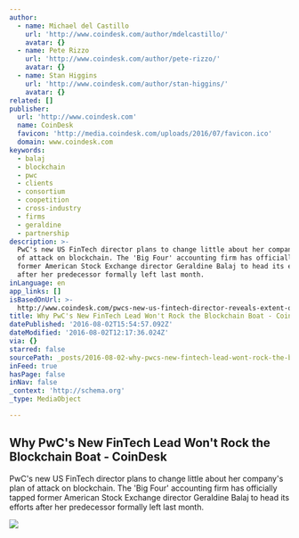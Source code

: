 ```yaml
---
author:
  - name: Michael del Castillo
    url: 'http://www.coindesk.com/author/mdelcastillo/'
    avatar: {}
  - name: Pete Rizzo
    url: 'http://www.coindesk.com/author/pete-rizzo/'
    avatar: {}
  - name: Stan Higgins
    url: 'http://www.coindesk.com/author/stan-higgins/'
    avatar: {}
related: []
publisher:
  url: 'http://www.coindesk.com'
  name: CoinDesk
  favicon: 'http://media.coindesk.com/uploads/2016/07/favicon.ico'
  domain: www.coindesk.com
keywords:
  - balaj
  - blockchain
  - pwc
  - clients
  - consortium
  - coopetition
  - cross-industry
  - firms
  - geraldine
  - partnership
description: >-
  PwC's new US FinTech director plans to change little about her company's plan
  of attack on blockchain. The 'Big Four' accounting firm has officially tapped
  former American Stock Exchange director Geraldine Balaj to head its efforts
  after her predecessor formally left last month.
inLanguage: en
app_links: []
isBasedOnUrl: >-
  http://www.coindesk.com/pwcs-new-us-fintech-director-reveals-extent-of-firms-blockchain-integration/
title: Why PwC's New FinTech Lead Won't Rock the Blockchain Boat - CoinDesk
datePublished: '2016-08-02T15:54:57.092Z'
dateModified: '2016-08-02T12:17:36.024Z'
via: {}
starred: false
sourcePath: _posts/2016-08-02-why-pwcs-new-fintech-lead-wont-rock-the-blockchain-boat-.md
inFeed: true
hasPage: false
inNav: false
_context: 'http://schema.org'
_type: MediaObject

---
```

<article style=""><h1>Why PwC's New FinTech Lead Won't Rock the Blockchain Boat - CoinDesk</h1><p>PwC's new US FinTech director plans to change little about her company's plan of attack on blockchain. The 'Big Four' accounting firm has officially tapped former American Stock Exchange director Geraldine Balaj to head its efforts after her predecessor formally left last month.</p><img src="https://media.coindesk.com/uploads/2016/08/IMG_2062.jpg" /></article>